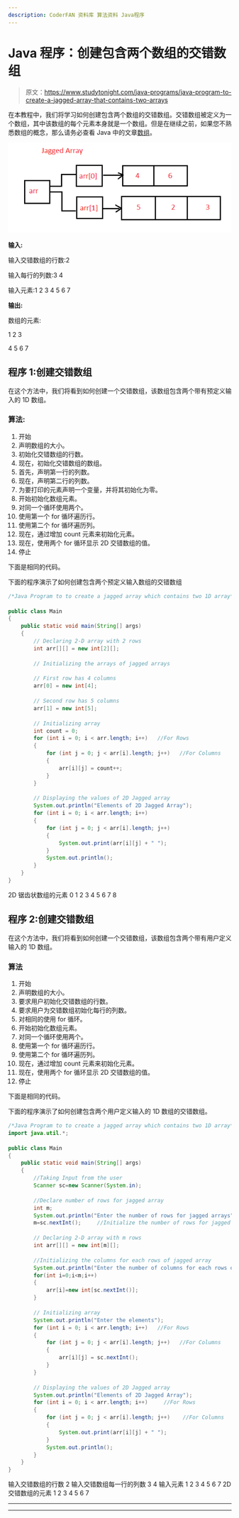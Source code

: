 ```yaml
---
description: CoderFAN 资料库 算法资料 Java程序
---
```


# Java 程序：创建包含两个数组的交错数组

> 原文：<https://www.studytonight.com/java-programs/java-program-to-create-a-jagged-array-that-contains-two-arrays>

在本教程中，我们将学习如何创建包含两个数组的交错数组。交错数组被定义为一个数组，其中该数组的每个元素本身就是一个数组。但是在继续之前，如果您不熟悉数组的概念，那么请务必查看 Java 中的文章[数组](https://www.studytonight.com/java/array.php)。

![](img/d36b87d3b65d15b709176e74ff397623.png)

**输入:**

输入交错数组的行数:2

输入每行的列数:3 4

输入元素:1 2 3 4 5 6 7

**输出:**

数组的元素:

1 2 3

4 5 6 7

## 程序 1:创建交错数组

在这个方法中，我们将看到如何创建一个交错数组，该数组包含两个带有预定义输入的 1D 数组。

### 算法:

1.  开始
2.  声明数组的大小。
3.  初始化交错数组的行数。
4.  现在，初始化交错数组的数组。
5.  首先，声明第一行的列数。
6.  现在，声明第二行的列数。
7.  为要打印的元素声明一个变量，并将其初始化为零。
8.  开始初始化数组元素。
9.  对同一个循环使用两个。
10.  使用第一个 for 循环遍历行。
11.  使用第二个 for 循环遍历列。
12.  现在，通过增加 count 元素来初始化元素。
13.  现在，使用两个 for 循环显示 2D 交错数组的值。
14.  停止

下面是相同的代码。

下面的程序演示了如何创建包含两个预定义输入数组的交错数组

```java
/*Java Program to to create a jagged array which contains two 1D array*/

public class Main 
{
    public static void main(String[] args)
    {
        // Declaring 2-D array with 2 rows
        int arr[][] = new int[2][];

        // Initializing the arrays of jagged arrays

        // First row has 4 columns
        arr[0] = new int[4];

        // Second row has 5 columns
        arr[1] = new int[5];

        // Initializing array
        int count = 0;
        for (int i = 0; i < arr.length; i++)   //For Rows
        {
            for (int j = 0; j < arr[i].length; j++)   //For Columns
            {
                arr[i][j] = count++;
            }
        }

        // Displaying the values of 2D Jagged array
        System.out.println("Elements of 2D Jagged Array");
        for (int i = 0; i < arr.length; i++) 
        {
            for (int j = 0; j < arr[i].length; j++) 
            {
                System.out.print(arr[i][j] + " ");
            }
            System.out.println();
        }
    }
}
```

2D 锯齿状数组的元素
0 1 2 3
4 5 6 7 8

## 程序 2:创建交错数组

在这个方法中，我们将看到如何创建一个交错数组，该数组包含两个带有用户定义输入的 1D 数组。

### 算法

1.  开始
2.  声明数组的大小。
3.  要求用户初始化交错数组的行数。
4.  要求用户为交错数组初始化每行的列数。
5.  对相同的使用 for 循环。
6.  开始初始化数组元素。
7.  对同一个循环使用两个。
8.  使用第一个 for 循环遍历行。
9.  使用第二个 for 循环遍历列。
10.  现在，通过增加 count 元素来初始化元素。
11.  现在，使用两个 for 循环显示 2D 交错数组的值。
12.  停止

下面是相同的代码。

下面的程序演示了如何创建包含两个用户定义输入的 1D 数组的交错数组。

```java
/*Java Program to to create a jagged array which contains two 1D array*/
import java.util.*;

public class Main 
{
    public static void main(String[] args)
    {
        //Taking Input from the user
        Scanner sc=new Scanner(System.in);

        //Declare number of rows for jagged array
        int m;
        System.out.println("Enter the number of rows for jagged arrays");
        m=sc.nextInt();     //Initialize the number of rows for jagged array

        // Declaring 2-D array with m rows
        int arr[][] = new int[m][];

        //Initializing the columns for each rows of jagged array
        System.out.println("Enter the number of columns for each rows of jagged arrays");
        for(int i=0;i<m;i++)
        {
            arr[i]=new int[sc.nextInt()];
        }

        // Initializing array
        System.out.println("Enter the elements");
        for (int i = 0; i < arr.length; i++)   //For Rows
        {
            for (int j = 0; j < arr[i].length; j++)   //For Columns
            {
                arr[i][j] = sc.nextInt();
            }
        }

        // Displaying the values of 2D Jagged array
        System.out.println("Elements of 2D Jagged Array");
        for (int i = 0; i < arr.length; i++)     //For Rows
        {
            for (int j = 0; j < arr[i].length; j++)    //For Columns
            {
                System.out.print(arr[i][j] + " ");
            }
            System.out.println();
        }
    }
}
```

输入交错数组的行数 2
输入交错数组每一行的列数 3 4
输入元素 1 2 3 4 5 6 7
2D 交错数组的元素
1 2 3
4 5 6 7

* * *

* * *